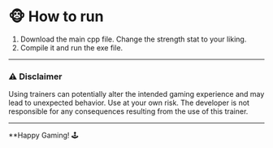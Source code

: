 # 🐵 How to run

1. Download the main cpp file. Change the strength stat to your liking. 
2. Compile it and run the exe file.

---



### ⚠️ Disclaimer

Using trainers can potentially alter the intended gaming experience and may lead to unexpected behavior. Use at your own risk. The developer is not responsible for any consequences resulting from the use of this trainer.

---

**Happy Gaming! 🕹

